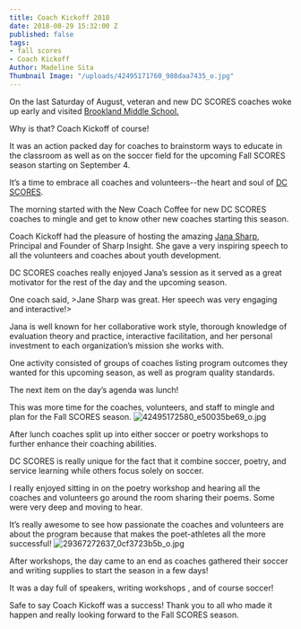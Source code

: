 ```yaml
---
title: Coach Kickoff 2018
date: 2018-08-29 15:32:00 Z
published: false
tags:
- fall scores
- Coach Kickoff
Author: Madeline Sita
Thumbnail Image: "/uploads/42495171760_988daa7435_o.jpg"
---
```


On the last Saturday of August, veteran and new DC SCORES coaches woke up early and visited [Brookland Middle School.](https://www.brooklandms.org/)

Why is that? Coach Kickoff of course!



It was an action packed day for coaches to brainstorm ways to educate in the classroom as well as on the soccer field for the upcoming Fall SCORES season starting on September 4.

It’s a time to embrace all coaches and volunteers--the heart and soul of [DC SCORES](https://www.dcscores.org/our-program/program-model/).

The morning started with the New Coach Coffee for new DC SCORES coaches to mingle and get to know other new coaches starting this season.

Coach Kickoff had the pleasure of hosting the amazing [Jana Sharp](https://www.sharp-insight.com/team-all/jana-sharp), Principal and Founder of Sharp Insight. She gave a very inspiring speech to all the volunteers and coaches about youth development.

DC SCORES coaches really enjoyed Jana’s session as it served as a great motivator for the rest of the day and the upcoming season. 

One coach said, >Jane Sharp was great. Her speech was very engaging and interactive!>  

Jana is well known for her collaborative work style, thorough knowledge of evaluation theory and practice, interactive facilitation, and her personal investment to each organization’s mission she works with. 

One  activity consisted of groups of coaches listing  program outcomes they wanted for this upcoming season, as well as program quality standards.

The next item on the day’s agenda was lunch! 

This was more time for the coaches, volunteers, and staff to mingle and plan for  the Fall SCORES season.
![42495172580_e50035be69_o.jpg](/uploads/42495172580_e50035be69_o.jpg)

After lunch coaches split up into either soccer or poetry workshops to further enhance their coaching abilities.

DC SCORES is really unique for the fact that it combine soccer, poetry, and service learning while others focus solely on soccer.

I really enjoyed sitting in on the poetry workshop and hearing all the coaches and volunteers go around the room sharing their poems. Some were very deep and moving to hear.

It’s really awesome to see how passionate the coaches and volunteers are about the program because that makes the poet-athletes all the more successful!
![29367272637_0cf3723b5b_o.jpg](/uploads/29367272637_0cf3723b5b_o.jpg)

After workshops, the day came to an end as coaches gathered their soccer and writing supplies to start the season in a few days! 

It was a day full of speakers, writing workshops , and of course soccer! 

Safe to say Coach Kickoff was a success! Thank you to all who made it happen and really looking forward to the Fall SCORES season.
